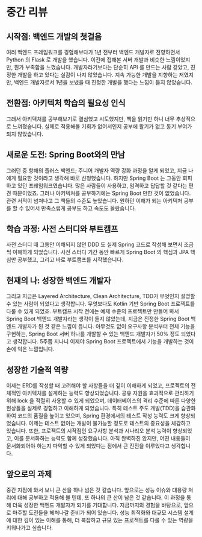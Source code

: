 # 중간 리뷰
## 시작점: 백엔드 개발의 첫걸음

여러 백엔드 프레임워크를 경험해보다가 1년 전부터 백엔드 개발자로 전향하면서 Python 의 Flask 로 개발을 했습니다. 
이전에 접해본 서버 개발과 비슷한 느낌이었지만, 뭔가 부족함을 느꼈습니다. 
개발자라기보다는 단순히 API 를 만드는 사람 같았고, 진정한 개발을 하고 있다는 실감이 나지 않았습니다.
지속 가능한 개발을 지향하는 저였지만, 백엔드 개발자로서 1년을 보냈을 때 진정한 개발을 했다는 느낌이 들지 않았습니다.

## 전환점: 아키텍처 학습의 필요성 인식

그래서 아키텍처를 공부해보기로 결심했고 시도했지만, 책을 읽기만 하니 너무 추상적으로 느껴졌습니다.
실제로 적용해볼 기회가 없어서인지 공부에 활기가 없고 동기 부여가 되지 않았습니다.

## 새로운 도전: Spring Boot와의 만남

그러던 중 항해의 플러스 백엔드; 주니어 개발자 역량 강화 과정을 알게 되었고, 지금 나에게 필요한 것이라고 생각해 바로 신청했습니다. 
하지만 Spring Boot 는 그동안 회피하고 있던 프레임워크였습니다. 많은 사람들이 사용하고, 엄격하고 답답할 것 같다는 편견 때문이었죠.
그러나 아키텍처를 공부하기에는 Spring Boot 만한 것이 없었습니다. 
관련 서적이 넘쳐나고 그 책들의 수준도 높았습니다. 원하던 이해가 되는 아키텍처 공부를 할 수 있어서 만족스럽게 공부도 하고 속도도 올랐습니다.

## 학습 과정: 사전 스터디와 부트캠프

사전 스터디 때 그동안 이해되지 않던 DDD 도 실제 Spring 코드로 작성해 보면서 조금씩 이해하게 되었습니다.
사전 스터디 기간 동안 빠르게 Spring Boot 의 핵심과 JPA 핵심만 공부했고, 그리고 바로 부트캠프를 시작했습니다.

## 현재의 나: 성장한 백엔드 개발자

그리고 지금은 Layered Architecture, Clean Architecture, TDD가 무엇인지 설명할 수 있는 사람이 되었다고 생각합니다.
무엇보다도 Kotlin 기반 Spring Boot 프로젝트를 다룰 수 있게 되었죠. 
부트캠프 시작 전에는 예제 수준의 프로젝트만 만들어 봐서 Spring Boot 백엔드 개발자라는 생각이 들지 않았는데, 지금은 진정한 Spring Boot 백엔드 개발자가 된 것 같은 느낌이 듭니다. 
아무것도 없이 요구사항 분석부터 전체 기능을 구현하는, Spring Boot 서버 하나를 개발할 수 있는 백엔드 개발자가 50% 정도 되었다고 생각합니다.
5주쯤 지나니 이제야 Spring Boot 프로젝트에서 기능을 개발하는 것이 손에 익은 느낌입니다.

## 성장한 기술적 역량

이제는 ERD를 작성할 때 고려해야 할 사항들을 더 깊이 이해하게 되었고, 프로젝트의 전체적인 아키텍처를 설계하는 능력도 향상되었습니다.
공유 자원을 효과적으로 관리하기 위해 lock 을 적절히 사용할 수 있게 되었으며, 데이터베이스의 격리 수준에 따른 다양한 현상들을 실제로 경험하고 이해하게 되었습니다.
특히 테스트 주도 개발(TDD)을 습관화하여 코드의 품질을 높이고 있으며, Spring 환경에서의 테스트 작성 능력도 크게 향상되었습니다. 
이제는 테스트 없이는 개발이 불가능할 정도로 테스트의 중요성을 체감하고 있습니다.
또한, 프로젝트의 시작점인 요구사항 분석과 시나리오 분석 능력이 향상되었고, 이를 문서화하는 능력도 함께 성장했습니다. 
아직 완벽하진 않지만, 어떤 내용들이 문서화되어야 하는지 파악할 수 있게 되었다는 점에서 큰 진전을 이루었다고 생각합니다.

## 앞으로의 과제

중간 지점에 와서 보니 큰 산을 하나 넘은 것 같습니다. 앞으로는 성능 이슈와 대용량 처리에 대해 공부하고 적용해 볼 텐데, 또 하나의 큰 산이 남은 것 같습니다.
이 과정을 통해 더욱 성장한 백엔드 개발자가 되기를 기대합니다. 
지금까지의 경험을 바탕으로, 앞으로 마주할 도전들을 헤쳐나갈 준비가 되어 있습니다. 
성능 최적화와 대규모 시스템 설계에 대한 깊이 있는 이해를 통해, 더 복잡하고 규모 있는 프로젝트를 다룰 수 있는 역량을 키워나가고 싶습니다.